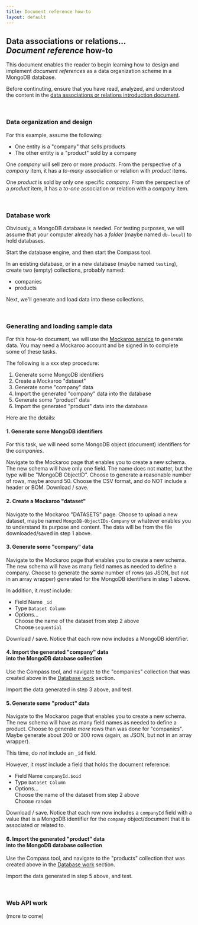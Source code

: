 ```yaml
---
title: Document reference how-to
layout: default
---
```


## Data associations or relations...<br>*Document reference* how-to

This document enables the reader to begin learning how to design and implement *document references* as a data organization scheme in a MongoDB database. 

Before continuting, ensure that you have read, analyzed, and understood the content in the [data associations or relations introduction document](data-assoc-intro).


<br>

### Data organization and design 

For this example, assume the following: 
* One entity is a "company" that sells products 
* The other entity is a "product" sold by a company

One *company* will sell zero or more *products*. From the perspective of a *company* item, it has a *to-many* association or relation with *product* items. 

One *product* is sold by only one specific *company*. From the perspective of a *product* item, it has a *to-one* association or relation with a *company* item. 

<br>

### Database work

Obviously, a MongoDB database is needed. For testing purposes, we will assume that your computer already has a *folder* (maybe named `db-local`) to hold databases. 

Start the database engine, and then start the Compass tool.

In an existing database, or in a new database (maybe named `testing`), create two (empty) collections, probably named:
* companies
* products

Next, we'll generate and load data into these collections.

<br>

### Generating and loading sample data

For this how-to document, we will use the [Mockaroo service](https://mockaroo.com/) to generate data. You may need a Mockaroo account and be signed in to complete some of these tasks. 

The following is a xxx step procedure:
1. Generate some MongoDB identifiers
1. Create a Mockaroo "dataset"
1. Generate some "company" data
1. Import the generated "company" data into the database
1. Generate some "product" data
1. Import the generated "product" data into the database

Here are the details:

#### 1. Generate some MongoDB identifiers

For this task, we will need some MongoDB object (document) identifiers for the *companies*. 

Navigate to the Mockaroo page that enables you to create a new schema. The new schema will have only one field. The name does not matter, but the type will be "MongoDB ObjectID". Choose to generate a reasonable number of rows, maybe around 50. Choose the CSV format, and do NOT include a header or BOM. Download / save.

#### 2. Create a Mockaroo "dataset" 

Navigate to the Mockaroo "DATASETS" page. Choose to upload a new dataset, maybe named `MongoDB-ObjectIDs-Company` or whatever enables you to understand its purpose and content. The data will be from the file downloaded/saved in step 1 above. 

#### 3. Generate some "company" data

Navigate to the Mockaroo page that enables you to create a new schema. The new schema will have as many field names as needed to define a company. Choose to generate the *same* number of rows (as JSON, but not in an array wrapper) generated for the MongoDB identifiers in step 1 above. 

In addition, it *must* include:
* Field Name `_id`
* Type `Dataset Column`
* Options...  
Choose the name of the dataset from step 2 above  
Choose `sequential` 

Download / save. Notice that each row now includes a MongoDB identifier. 

#### 4. Import the generated "company" data <br>into the MongoDB database collection 

Use the Compass tool, and navigate to the "companies" collection that was created above in the [Database work](#database-work) section.

Import the data generated in step 3 above, and test. 

#### 5. Generate some "product" data

Navigate to the Mockaroo page that enables you to create a new schema. The new schema will have as many field names as needed to define a product. Choose to generate *more* rows than was done for "companies". Maybe generate about 200 or 300 rows (again, as JSON, but not in an array wrapper). 

This time, do *not* include an `_id` field. 

However, it *must* include a field that holds the document reference:
* Field Name `companyId.$oid`
* Type `Dataset Column`
* Options...  
Choose the name of the dataset from step 2 above  
Choose `random` 

Download / save. Notice that each row now includes a `companyId` field with a value that is a MongoDB identifier for the `company` object/document that it is associated or related to. 

#### 6. Import the generated "product" data <br>into the MongoDB database collection 

Use the Compass tool, and navigate to the "products" collection that was created above in the [Database work](#database-work) section.

Import the data generated in step 5 above, and test. 

<br>

### Web API work

(more to come)

<br>
